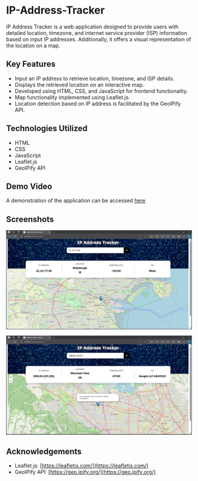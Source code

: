# IP-Address-Tracker

IP Address Tracker is a web application designed to provide users with detailed location, timezone, and internet service provider (ISP) information based on input IP addresses. Additionally, it offers a visual representation of the location on a map.

## Key Features

- Input an IP address to retrieve location, timezone, and ISP details.
- Displays the retrieved location on an interactive map.
- Developed using HTML, CSS, and JavaScript for frontend functionality.
- Map functionality implemented using Leaflet.js.
- Location detection based on IP address is facilitated by the GeoIPify API.

## Technologies Utilized

- HTML
- CSS
- JavaScript
- Leaflet.js
- GeoIPify API

## Demo Video

A demonstration of the application can be accessed [here](https://drive.google.com/file/d/1Hxb7DfSrsPDQetfZbk4mS8vq9AcSKGIM/view?usp=drivesdk) 

## Screenshots

![Screenshot 1](/images/Screenshot-1.png)

![Screenshot 2](/images/Screenshot-2.png)

## Acknowledgements

- Leaflet.js: [https://leafletjs.com/](https://leafletjs.com/)
- GeoIPify API: [https://geo.ipify.org/](https://geo.ipify.org/)
